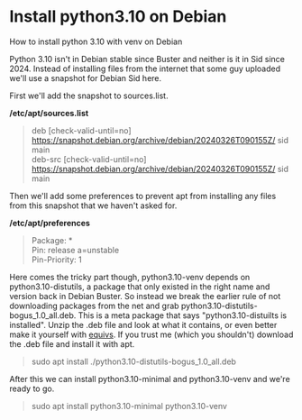 # Install python3.10 on Debian
How to install python 3.10 with venv on Debian

Python 3.10 isn't in Debian stable since Buster and neither is it in Sid since 2024. Instead of installing files from the internet that some guy uploaded we'll use a snapshot for Debian Sid here.

First we'll add the snapshot to sources.list.

**/etc/apt/sources.list**
>deb [check-valid-until=no] https://snapshot.debian.org/archive/debian/20240326T090155Z/ sid main<br />
>deb-src [check-valid-until=no] https://snapshot.debian.org/archive/debian/20240326T090155Z/ sid main

Then we'll add some preferences to prevent apt from installing any files from this snapshot that we haven't asked for.

**/etc/apt/preferences**
>Package: *<br />
Pin: release a=unstable<br />
Pin-Priority: 1<br />

Here comes the tricky part though, python3.10-venv depends on python3.10-distutils, a package that only existed in the right name and version back in Debian Buster. So instead we break the earlier rule of not downloading packages from the net and grab python3.10-distutils-bogus_1.0_all.deb. This is a meta package that says "python3.10-distuilts is installed". Unzip the .deb file and look at what it contains, or even better make it yourself with [equivs](https://packages.debian.org/search?keywords=equivs). If you trust me (which you shouldn't) download the .deb file and install it with apt.

>sudo apt install ./python3.10-distutils-bogus_1.0_all.deb

After this we can install python3.10-minimal and python3.10-venv and we're ready to go.

>sudo apt install python3.10-minimal python3.10-venv
